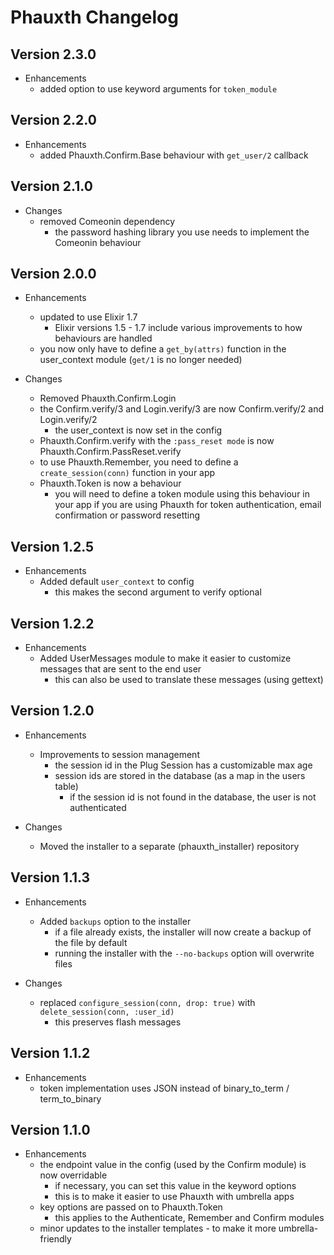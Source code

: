 # Phauxth Changelog

## Version 2.3.0

* Enhancements
  * added option to use keyword arguments for `token_module`

## Version 2.2.0

* Enhancements
  * added Phauxth.Confirm.Base behaviour with `get_user/2` callback

## Version 2.1.0

* Changes
  * removed Comeonin dependency
    * the password hashing library you use needs to implement the Comeonin behaviour

## Version 2.0.0

* Enhancements
  * updated to use Elixir 1.7
    * Elixir versions 1.5 - 1.7 include various improvements to how behaviours are handled
  * you now only have to define a `get_by(attrs)` function in the user_context module (`get/1` is no longer needed)

* Changes
  * Removed Phauxth.Confirm.Login
  * the Confirm.verify/3 and Login.verify/3 are now Confirm.verify/2 and Login.verify/2
    * the user_context is now set in the config
  * Phauxth.Confirm.verify with the `:pass_reset mode` is now Phauxth.Confirm.PassReset.verify
  * to use Phauxth.Remember, you need to define a `create_session(conn)` function in your app
  * Phauxth.Token is now a behaviour
    * you will need to define a token module using this behaviour in your app if you are
    using Phauxth for token authentication, email confirmation or password resetting

## Version 1.2.5

* Enhancements
  * Added default `user_context` to config
    * this makes the second argument to verify optional

## Version 1.2.2

* Enhancements
  * Added UserMessages module to make it easier to customize messages that are sent to the end user
    * this can also be used to translate these messages (using gettext)

## Version 1.2.0

* Enhancements
  * Improvements to session management
    * the session id in the Plug Session has a customizable max age
    * session ids are stored in the database (as a map in the users table)
      * if the session id is not found in the database, the user is not authenticated

* Changes
  * Moved the installer to a separate (phauxth_installer) repository

## Version 1.1.3

* Enhancements
  * Added `backups` option to the installer
    * if a file already exists, the installer will now create a backup of the file by default
    * running the installer with the `--no-backups` option will overwrite files

* Changes
  * replaced `configure_session(conn, drop: true)` with `delete_session(conn, :user_id)`
    * this preserves flash messages

## Version 1.1.2

* Enhancements
  * token implementation uses JSON instead of binary_to_term / term_to_binary

## Version 1.1.0

* Enhancements
  * the endpoint value in the config (used by the Confirm module) is now overridable
    * if necessary, you can set this value in the keyword options
    * this is to make it easier to use Phauxth with umbrella apps
  * key options are passed on to Phauxth.Token
    * this applies to the Authenticate, Remember and Confirm modules
  * minor updates to the installer templates - to make it more umbrella-friendly
